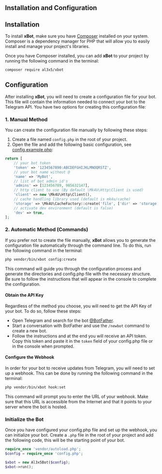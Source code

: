 ## Installation and Configuration


## Installation

To install **xBot**, make sure you have [Composer](https://getcomposer.org/) installed on your system. Composer is a dependency manager for PHP that will allow you to easily install and manage your project's libraries.

Once you have Composer installed, you can add **xBot** to your project by running the following command in the terminal:

```bash
composer require al3x5/xbot
```


## Configuration

After installing **xBot**, you will need to create a configuration file for your bot. This file will contain the information needed to connect your bot to the Telegram API. You have two options for creating this configuration file:

### 1. Manual Method

You can create the configuration file manually by following these steps:

1. Create a file named `config.php` in the root of your project.
2. Open the file and add the following basic configuration, see [config.example.php](https://github.com/alexsandrov16/xbot/blob/main/config.example.php):

```php
return [
    // your bot token
    'token' => '1234567890:ABCDEFGHIJKLMNOQRSTZ',
    // your bot name without @
    'name' => 'MyBot',
    // list of bot admin id's
    'admins' => [123456789, 985632147],
    // http client to use (By default \Mk4U\Http\Client is used)
    'client' => new \Mk4U\Http\Client(),
    // cache handling library used (default is mk4u/cache)
    'storage' => \Mk4U\CacheFactory::create('file', ['dir' => 'storage', 'ttl' => 300]),
    // activate dev environment (default is false)
    'dev' => true,
];
```

### 2. Automatic Method (Commands)

If you prefer not to create the file manually, **xBot** allows you to generate the configuration file automatically through the command line. To do this, run the following command in the terminal:

```bash
php vendor/bin/xbot config:create
```

This command will guide you through the configuration process and generate the directories and config.php file with the necessary structure. Be sure to follow the instructions that will appear in the console to complete the configuration.


#### Obtain the API Key

Regardless of the method you choose, you will need to get the API Key of your bot. To do so, follow these steps:

- Open Telegram and search for the bot [@BotFather](https://t.me/BotFather).
- Start a conversation with BotFather and use the `/newbot` command to create a new bot.
- Follow the instructions and at the end you will receive an API token. Copy this token and paste it in the `token` field of your config.php file or in the console when prompted.


#### Configure the Webhook

In order for your bot to receive updates from Telegram, you will need to set up a webhook. This can be done by running the following command in the terminal:

```bash
php vendor/bin/xbot hook:set
```

This command will prompt you to enter the URL of your webhook. Make sure that this URL is accessible from the Internet and that it points to your server where the bot is hosted.


### Initialize the Bot

Once you have configured your config.php file and set up the webhook, you can initialize your bot. Create a `.php` file in the root of your project and add the following code, this will be the starting point of your bot.

```php
require_once 'vendor/autoload.php';
$config = require_once 'config.php';

$xbot = new Al3x5Bot($config);
$xbot->run();
```